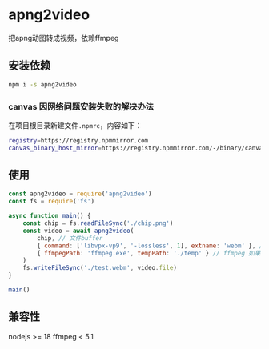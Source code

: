 # apng2video
把apng动图转成视频，依赖ffmpeg

## 安装依赖
```bash
npm i -s apng2video
```
### canvas 因网络问题安装失败的解决办法
在项目根目录新建文件`.npmrc`，内容如下：
```bash
registry=https://registry.npmmirror.com
canvas_binary_host_mirror=https://registry.npmmirror.com/-/binary/canvas
```

## 使用
```javascript
const apng2video = require('apng2video')
const fs = require('fs')

async function main() {
    const chip = fs.readFileSync('./chip.png')
    const video = await apng2video(
        chip, // 文件buffer
        { command: ['libvpx-vp9', '-lossless', 1], extname: 'webm' }, // command 为 ffmpeg 末尾定义需要转换的格式；extname是文件的扩展名
        { ffmpegPath: 'ffmpeg.exe', tempPath: './temp' } // ffmpeg 如果配置了全局变量了，则可以不配置路径；tempPath 可以不配置
    )
    fs.writeFileSync('./test.webm', video.file)
}

main()
```

## 兼容性

nodejs >= 18
ffmpeg < 5.1